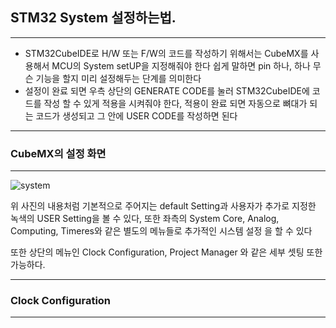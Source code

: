 ## STM32 System 설정하는법.
---

- STM32CubeIDE로 H/W 또는 F/W의 코드를 작성하기 위해서는 CubeMX를 사용해서 MCU의 System setUP을 지정해줘야 한다 쉽게 말하면 pin 하나, 하나 무슨 기능을 할지 미리 설정해두는 단계를 의미한다
- 설정이 완료 되면 우측 상단의 GENERATE CODE를 눌러 STM32CubeIDE에 코드를 작성 할 수 있게 적용을 시켜줘야 한다, 적용이 완료 되면 자동으로 뼈대가 되는 코드가 생성되고 그 안에 USER CODE를 작성하면 된다

---
### CubeMX의 설정 화면
---
![system](https://user-images.githubusercontent.com/84003327/154901283-9cbc9d6b-b967-4ac1-a505-38ac4f930dbc.PNG)

위 사진의 내용처럼 기본적으로 주어지는 default Setting과 사용자가 추가로 지정한 녹색의 USER Setting을 볼 수 있다, 또한 좌측의 System Core, Analog, Computing, Timeres와 같은 별도의 메뉴들로 
추가적인 시스템 설정 을 할 수 있다

또한 상단의 메뉴인 Clock Configuration, Project Manager 와 같은 세부 셋팅 또한 가능하다.

---

### Clock Configuration

---












